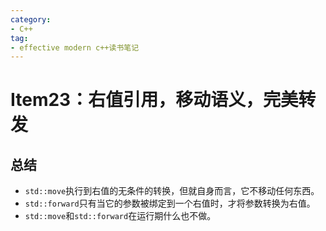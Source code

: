 ```yaml
---
category: 
- C++
tag:
- effective modern c++读书笔记
---
```


# Item23：右值引用，移动语义，完美转发


## 总结

- ```std::move```执行到右值的无条件的转换，但就自身而言，它不移动任何东西。
- ```std::forward```只有当它的参数被绑定到一个右值时，才将参数转换为右值。
- ```std::move```和```std::forward```在运行期什么也不做。